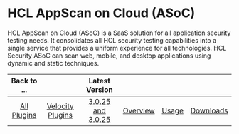 
# HCL AppScan on Cloud (ASoC)

HCL AppScan on Cloud (ASoC) is a SaaS solution for all application security testing needs. It consolidates all HCL security testing capabilities into a single service that provides a uniform experience for all technologies. HCL Security ASoC can scan web, mobile, and desktop applications using dynamic and static techniques.

|Back to ...||Latest Version||||
| :---: | :---: | :---: | :---: | :---: | :---: |
|[All Plugins](../../index.md)|[Velocity Plugins](../README.md)|[3.0.25](https://raw.githubusercontent.com/UrbanCode/IBM-UCV-PLUGINS/main/files/ucv-ext-asoc/ucv-ext-asoc%3A3.0.25.tar.7z.001)[ and 3.0.25](https://raw.githubusercontent.com/UrbanCode/IBM-UCV-PLUGINS/main/files/ucv-ext-asoc/ucv-ext-asoc%3A3.0.25.tar.7z.002)|[Overview](overview.md)|[Usage](usage.md)|[Downloads](downloads.md)|
